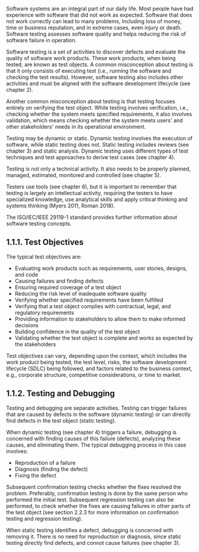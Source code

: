 Software systems are an integral part of our daily life.  Most people have had experience with software that did not work as expected.  Software that does not work correctly can lead to many problems, Including loss of money, time or business reputation, and in extreme cases, even injury or death.  Software testing assesses software quality and helps reducing the risk of software failure in operation.

Software testing is a set of activities to discover defects and evaluate the quality of software work products.  These work products, when being tested, are known as test objects.  A common misconception about testing is that it only consists of executing test (i.e., running the software and checking the test results).  However, software testing also includes other activities and must be aligned with the software development lifecycle (see chapter 2).

Another common misconception about testing is that testing focuses entirely on verifying the test object.  While testing involves verification, i.e., checking whether the system meets specified requirements, it also involves validation, which means checking whether the system meets users' and other stakeholders' needs in its operational environment.

Testing may be dynamic or static.  Dynamic testing involves the execution of software, while static testing does not.  Static testing includes reviews (see chapter 3) and static analysis.  Dynamic testing uses different types of test techniques and test approaches to derive test cases (see chapter 4).

Testing is not only a technical activity.  It also needs to be properly planned, managed, estimated, monitored and controlled (see chapter 5).

Testers use tools (see chapter 6), but it is important to remember that testing is largely an intellectual activity, requiring the testers to have specialized knowledge, use analytical skills and apply critical thinking and systems thinking (Myers 2011, Roman 2018).

The ISO/IEC/IEEE 29119-1 standard provides further information about software testing concepts.

## 1.1.1. Test Objectives

The typical test objectives are:

* Evaluating work products such as requirements, user stories, designs, and code
* Causing failures and finding defects
* Ensuring required coverage of a test object
* Reducing the risk level of inadequate software quality
* Verifying whether specified requirements have been fulfilled
* Verifying that a test object complies with contractual, legal, and regulatory requirements
* Providing information to stakeholders to allow them to make informed decisions
* Building confidence in the quality of the test object
* Validating whether the test object is complete and works as expected by the stakeholders

Test objectives can vary, depending upon the context, which includes the work product being tested, the test level, risks, the software development lifecycle (SDLC) being followed, and factors related to the business context, e.g., corporate structure, competitive considerations, or time to market.

## 1.1.2. Testing and Debugging

Testing and debugging are separate activities.  Testing can trigger failures that are caused by defects in the software (dynamic testing) or can directly find defects in the test object (static testing).

When dynamic testing (see chapter 4) triggers a failure, debugging is concerned with finding causes of this failure (defects), analyzing these causes, and eliminating them.  The typical debugging process in this case involves:

* Reproduction of a failure
* Diagnosis (finding the defect)
* Fixing the defect

Subsequent confirmation testing checks whether the fixes resolved the problem.  Preferably, confirmation testing is done by the same person who performed the initial test.  Subsequent regression testing can also be performed, to check whether the fixes are causing failures in other parts of the test object (see section 2.2.3 for more information on confirmation testing and regression testing).

When static testing identifies a defect, debugging is concerned with removing it.  There is no need for reproduction or diagnosis, since static testing directly find defects, and connot cause failures (see chapter 3).
